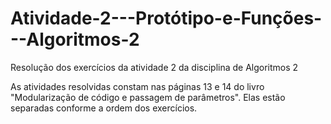 # Atividade-2---Protótipo-e-Funções---Algoritmos-2
Resolução dos exercícios da atividade 2 da disciplina de Algoritmos 2

As atividades resolvidas constam nas páginas 13 e 14 do livro "Modularização de código e passagem de parâmetros". Elas estão separadas conforme a ordem dos exercícios.
